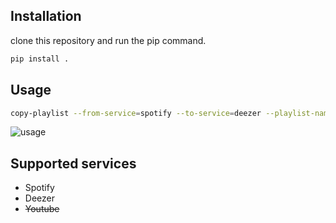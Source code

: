 
## Installation

clone this repository and run the pip command.

```bash
pip install .
```

## Usage

```bash
copy-playlist --from-service=spotify --to-service=deezer --playlist-name=xyz
```
![usage](https://github.com/lohxx/migrator/blob/master/versao_final.gif)


## Supported services
- Spotify
- Deezer
- ~~Youtube~~
